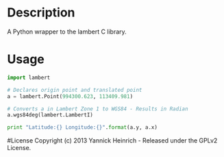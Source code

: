 # Description

A Python wrapper to the lambert C library.

# Usage

```python
import lambert

# Declares origin point and translated point
a = lambert.Point(994300.623, 113409.981)

# Converts a in Lambert Zone 1 to WGS84 - Results in Radian
a.wgs84deg(lambert.LambertI)

print "Latitude:{} Longitude:{}".format(a.y, a.x)

```

#License
Copyright (c) 2013 Yannick Heinrich - Released under the GPLv2 License.
